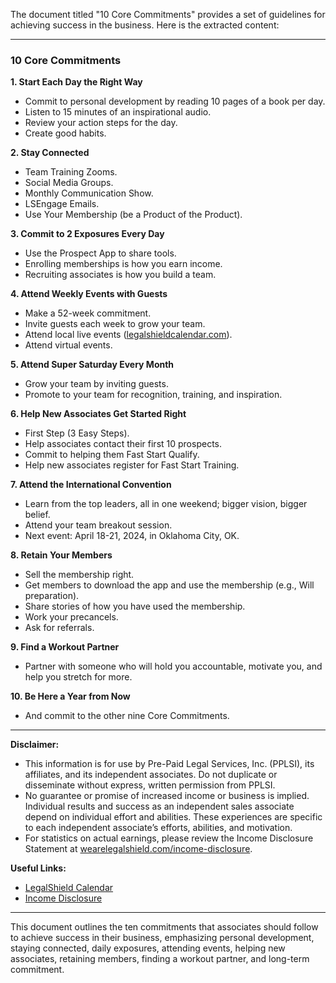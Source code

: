 The document titled "10 Core Commitments" provides a set of guidelines for achieving success in the business. Here is the extracted content:

---

### 10 Core Commitments

**1. Start Each Day the Right Way**
   - Commit to personal development by reading 10 pages of a book per day.
   - Listen to 15 minutes of an inspirational audio.
   - Review your action steps for the day.
   - Create good habits.

**2. Stay Connected**
   - Team Training Zooms.
   - Social Media Groups.
   - Monthly Communication Show.
   - LSEngage Emails.
   - Use Your Membership (be a Product of the Product).

**3. Commit to 2 Exposures Every Day**
   - Use the Prospect App to share tools.
   - Enrolling memberships is how you earn income.
   - Recruiting associates is how you build a team.

**4. Attend Weekly Events with Guests**
   - Make a 52-week commitment.
   - Invite guests each week to grow your team.
   - Attend local live events ([legalshieldcalendar.com](http://legalshieldcalendar.com)).
   - Attend virtual events.

**5. Attend Super Saturday Every Month**
   - Grow your team by inviting guests.
   - Promote to your team for recognition, training, and inspiration.

**6. Help New Associates Get Started Right**
   - First Step (3 Easy Steps).
   - Help associates contact their first 10 prospects.
   - Commit to helping them Fast Start Qualify.
   - Help new associates register for Fast Start Training.

**7. Attend the International Convention**
   - Learn from the top leaders, all in one weekend; bigger vision, bigger belief.
   - Attend your team breakout session.
   - Next event: April 18-21, 2024, in Oklahoma City, OK.

**8. Retain Your Members**
   - Sell the membership right.
   - Get members to download the app and use the membership (e.g., Will preparation).
   - Share stories of how you have used the membership.
   - Work your precancels.
   - Ask for referrals.

**9. Find a Workout Partner**
   - Partner with someone who will hold you accountable, motivate you, and help you stretch for more.

**10. Be Here a Year from Now**
   - And commit to the other nine Core Commitments.

---

**Disclaimer:**
- This information is for use by Pre-Paid Legal Services, Inc. (PPLSI), its affiliates, and its independent associates. Do not duplicate or disseminate without express, written permission from PPLSI.
- No guarantee or promise of increased income or business is implied. Individual results and success as an independent sales associate depend on individual effort and abilities. These experiences are specific to each independent associate’s efforts, abilities, and motivation.
- For statistics on actual earnings, please review the Income Disclosure Statement at [wearelegalshield.com/income-disclosure](https://www.wearelegalshield.com/income-disclosure).

**Useful Links:**
- [LegalShield Calendar](http://legalshieldcalendar.com)
- [Income Disclosure](https://www.wearelegalshield.com/income-disclosure)

---

This document outlines the ten commitments that associates should follow to achieve success in their business, emphasizing personal development, staying connected, daily exposures, attending events, helping new associates, retaining members, finding a workout partner, and long-term commitment.